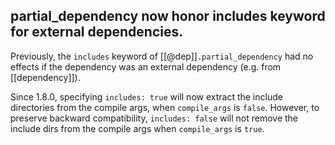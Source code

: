 ## partial_dependency now honor includes keyword for external dependencies.

Previously, the `includes` keyword of [[@dep]]`.partial_dependency` had no effects
if the dependency was an external dependency (e.g. from [[dependency]]).

Since 1.8.0, specifying `includes: true` will now extract the include directories
from the compile args, when `compile_args` is `false`. 
However, to preserve backward compatibility, `includes: false` will not remove the
include dirs from the compile args when `compile_args` is `true`.
